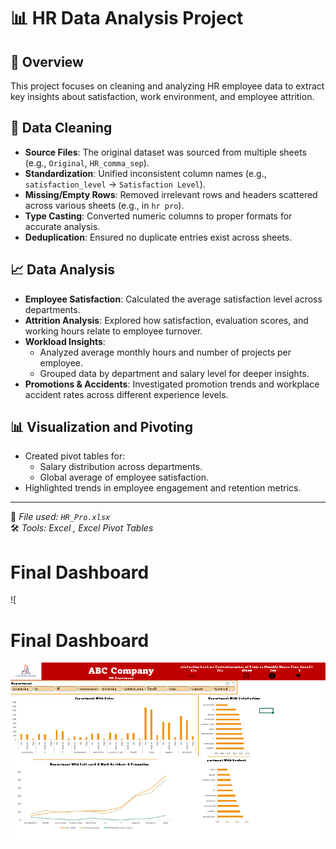 # 📊 HR Data Analysis Project

## 📝 Overview
This project focuses on cleaning and analyzing HR employee data to extract key insights about satisfaction, work environment, and employee attrition.

## 🧹 Data Cleaning
- **Source Files**: The original dataset was sourced from multiple sheets (e.g., `Original`, `HR_comma_sep`).
- **Standardization**: Unified inconsistent column names (e.g., `satisfaction_level` → `Satisfaction Level`).
- **Missing/Empty Rows**: Removed irrelevant rows and headers scattered across various sheets (e.g., in `hr pro`).
- **Type Casting**: Converted numeric columns to proper formats for accurate analysis.
- **Deduplication**: Ensured no duplicate entries exist across sheets.

## 📈 Data Analysis
- **Employee Satisfaction**: Calculated the average satisfaction level across departments.
- **Attrition Analysis**: Explored how satisfaction, evaluation scores, and working hours relate to employee turnover.
- **Workload Insights**:
  - Analyzed average monthly hours and number of projects per employee.
  - Grouped data by department and salary level for deeper insights.
- **Promotions & Accidents**: Investigated promotion trends and workplace accident rates across different experience levels.

## 📊 Visualization and Pivoting
- Created pivot tables for:
  - Salary distribution across departments.
  - Global average of employee satisfaction.
- Highlighted trends in employee engagement and retention metrics.

---

📁 *File used: `HR_Pro.xlsx`*  
🛠 *Tools: Excel , Excel Pivot Tables*

<h1>Final Dashboard</h1>

![<h1>Final Dashboard</h1>

![ABC_Company Dashboard](https://github.com/mahmoudwael18/Excel_Projects/blob/main/Screenshot%202025-05-13%20210443.png?raw=true)
